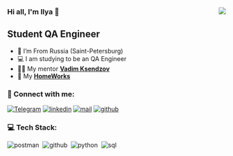 
### Hi all, I'm Ilya 👋 <img align="right" src="https://komarev.com/ghpvc/?username=kaioChoo&label=Pofile%20Views%20&color=AC1F21&style=flat-square%22%20alt=%22kaioChoo%22"/>

## Student QA Engineer

- 📍 I’m From Russia (Saint-Petersburg)
- 💻 I am studying to be an QA Engineer
- 👨‍💻 My mentor <b>[Vadim Ksendzov]</b>
- 💼 My <b>[HomeWorks]</b>

### 🤝 Connect with me:

[<img alt="Telegram" src="https://img.shields.io/badge/TELEGRAM-629ccb.svg?&style=for-the-badge&logo=telegram&logoColor=ffff" />][telegram]
[<img alt="linkedin" src="https://img.shields.io/badge/linkedin-0077B5.svg?&style=for-the-badge&logo=linkedin&logoColor=fff" />][linkedin]
[<img alt="mail" src="https://img.shields.io/badge/MAIL-e5342e.svg?&style=for-the-badge&logo=gmail&logoColor=fff" />][mail]
[<img alt="github" src="https://img.shields.io/badge/GITHUB-7d7d7d.svg?&style=for-the-badge&logo=github&logoColor=fff" />][github]



### 💻 Tech Stack:

<img alt="postman" src="https://img.shields.io/badge/postMan-001ca1.svg?&style=for-the-badge&logo=postman&logoColor=fff&logoWidth=20&labelColor=3448a8" />&nbsp;
<img alt="github" src="https://img.shields.io/badge/github-001ca1.svg?&style=for-the-badge&logo=github&logoColor=fff&logoWidth=20&labelColor=3448a8" />&nbsp;
<img alt="python" src="https://img.shields.io/badge/python-001ca1.svg?&style=for-the-badge&logo=python&logoColor=fff&logoWidth=20&labelColor=3448a8" />&nbsp;
<img alt="sql" src="https://img.shields.io/badge/sql-001ca1.svg?&style=for-the-badge&logo=mysql&logoColor=fff&logoWidth=20&labelColor=3448a8" />&nbsp;


[telegram]: https://t.me/pyataevis
[linkedin]: https://www.linkedin.com/in/pyataevis/
[mail]: mailto:pyataevis@vk.com
[github]: https://github.com/kaioChoo
[Vadim Ksendzov]: https://ksendzov.com/
[HomeWorks]: https://github.com/kaioChoo/ksendzov_group_26
